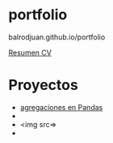 # portfolio
balrodjuan.github.io/portfolio

[Resumen CV](cv/Julio_cv.pdf)


# Proyectos
- [agregaciones en Pandas](agregaciones/pdf)
-
- <img src=>
- 
